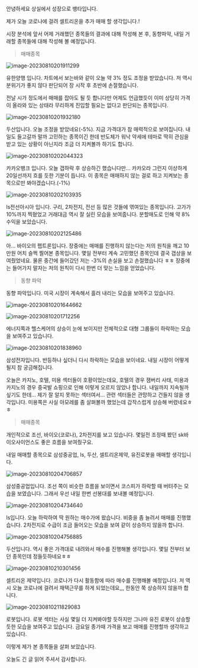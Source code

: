 안녕하세요 상실에서 성장으로 뱅타입니다. 

제가 오늘 코로나에 걸려 셀트리온을 추가 매매 할 생각입니다.!

시장 분석에 앞서 어제 거래했던 종목들의 결과에 대해 작성해 본 후, 동향파악, 내일 거래할 종목들에 대해 작성해 볼 예정입니다.



> 매매종목

![image-20230810201911299](https://raw.githubusercontent.com/KrGil/blog-contents-b/main/investor-life/2023/08/20230810.assets/image-20230810201911299.png)

유한양행 입니다. 차트에서 보는바와 같이 오늘 약 3% 정도 조정을 받았습니다. 저 역시 분위기가 좋지 않다 판단되어 장 시작 후 초반에 손절했습니다.

전날 시가 정도에서 매매를 잡아도 될 듯 합니다만 어제도 언급했듯이 이미 상당히 가격이 올라와 있는 상태라 무리하게 진입할 필요는 없다고 판단되는 종목입니다.

![image-20230810201932180](https://raw.githubusercontent.com/KrGil/blog-contents-b/main/investor-life/2023/08/20230810.assets/image-20230810201932180.png)

두산입니다. 오늘 조정을 받았네요(-5%). 지금 가격대가 참 매력적으로 보여집니다. 내일도 들고갈까 말까 고민하는 종목이긴 한데 반도체가 워낙 약세에 테마로 딱히 관심을 받고 있는 상황이 아닌지라 조금 더 지켜볼까 하기도 합니다.



![image-20230810202044323](https://raw.githubusercontent.com/KrGil/blog-contents-b/main/investor-life/2023/08/20230810.assets/image-20230810202044323.png)

카카오뱅크 입니다. 오늘 갭하락 후 상승하긴 했습니다만... 카카오라 그런지 이상하게 20일선까지 흐를 듯한 기분이 듭니다. 이 종목은 매매하지 않는 걸로 하고 지켜보는 종목으로만 봐야겠습니다.(-1%)



![image-20230810202103935](https://raw.githubusercontent.com/KrGil/blog-contents-b/main/investor-life/2023/08/20230810.assets/image-20230810202103935.png)

ls전선아시아 입니다. 구리, 2차전지, 전선 등 많은 것들에 엮여있는 종목입니다. 고가가 10%까지 찍혔었고 거래대금 역시 잘 실린 모습을 보여줍니다. 분할매도로 인해 약 8% 수익을 보았습니다.

![image-20230810202125486](https://raw.githubusercontent.com/KrGil/blog-contents-b/main/investor-life/2023/08/20230810.assets/image-20230810202125486.png)

아... 바이오의 펩트론입니다. 장중에는 매매를 진행하지 않는다는 저의 원칙을 깨고 10만원 어치 슬쩍 찔어본 종목입니다. 몇일 전부터 계속 고민했던 종목인데 결국 갭상을 보여줬었네요. 물론 중간에 들어갔던 저는 -3%의 손실을 보고 손절했습니다 ㅎㅎ 장중에는 들어가지 말자는 저의 원칙이 다시 한번 더 맞는 느낌을 얻었습니다.



> 동향 파악

동향 파악입니다. 미국 시장이 계속해서 흘러 내리는 모습을 보여주고 있습니다.

![image-20230810201644662](https://raw.githubusercontent.com/KrGil/blog-contents-b/main/investor-life/2023/08/20230810.assets/image-20230810201644662.png)

![image-20230810201712256](https://raw.githubusercontent.com/KrGil/blog-contents-b/main/investor-life/2023/08/20230810.assets/image-20230810201712256.png)

에너지쪽과 헬스케어의 상승이 눈에 보이지만 전체적으로 대형 그룹들이 하락하는 모습을 보여주고 있습니다.

![image-20230810201838960](https://raw.githubusercontent.com/KrGil/blog-contents-b/main/investor-life/2023/08/20230810.assets/image-20230810201838960.png)

삼성전자입니다. 반등하나 싶더니 다시 하락하는 모습을 보이네요.  내일 시장이 어떻게 될지 참 궁금해집니다.

오늘은 카지노, 호텔, 미용 섹터들이 호황이었는데요, 호텔의 경우 잼버리 사태, 미용과 카지노의 경우 중국발 쇼핑으로 인해 이렇게 오르지 않았나 합니다. 내일까지 지속될까 싶기도 한데... 제가 잘 알지 못하는 섹터여서... 관련 섹터들은 관망하고 건들지 않을 생각입니다. 미용쪽은 사실 아모레를 좀 살펴볼까 했었는데 갑작스럽게 상승해 버렸네요ㅎㅎ 



> 매매종목

개인적으로 조선, 바이오(코로나), 2차전지를 보고 있습니다. 몇일전 조정때 봤던 sk바이오사이언스도 좋은 흐름을 보여줬구요.

내일 매매할 종목으로 삼성중공업, ls, 두산, 셀트리온제약, 유진로봇을 매매할 생각입니다.

![image-20230810204706857](https://raw.githubusercontent.com/KrGil/blog-contents-b/main/investor-life/2023/08/20230810.assets/image-20230810204706857.png)

삼성중공업입니다. 조선 쪽이 비슷한 흐름을 보이면서 코스피가 하락할 때 버텨주는 모습을 보였습니다. 그래서 우선 내일 한번 선봉대를 보내볼 예정입니다.



![image-20230810204734640](https://raw.githubusercontent.com/KrGil/blog-contents-b/main/investor-life/2023/08/20230810.assets/image-20230810204734640.png)

ls입니다. 오늘 하락하여 딱 원하는 매수가에 왔습니다. 비중을 좀 늘려서 매매를 진행했습니다. 2차전지로 수급이 조금 들어오는 모습을 보여 같이 상승하지 않을까 합니다.



![image-20230810204756885](https://raw.githubusercontent.com/KrGil/blog-contents-b/main/investor-life/2023/08/20230810.assets/image-20230810204756885.png)

두산입니다. 역시 좋은 가격대로 내려와서 매수를 진행해볼 생각입니다. 몇일 전부터 보던 종목인데 정들듯하네요ㅎㅎ



![image-20230810210301456](https://raw.githubusercontent.com/KrGil/blog-contents-b/main/investor-life/2023/08/20230810.assets/image-20230810210301456.png)

셀트리온 제약입니다. 코로나가 다시 활동함에 따라 매수를 진행해볼 예정입니다. 저 역시 오늘 코로나에 걸려서 재택근무를 하게 되었는데요,,, 한동안 쭉 상승하지 않을까 합니다.



![image-20230810211829083](https://raw.githubusercontent.com/KrGil/blog-contents-b/main/investor-life/2023/08/20230810.assets/image-20230810211829083.png)

로봇입니다. 로봇 섹터는 사실 몇일 더 지켜봐야할 듯하지만 그나마 유진 로봇이 상승할 듯한 모습을 보여주고 있습니다. 금요일 종가때 가격을 보고 매매를 진행할까 생각하고 있습니다.



이렇게 제가 본 종목들을 살펴 보았습니다.



오늘도 긴 글 읽어 주셔서 감사합니다.